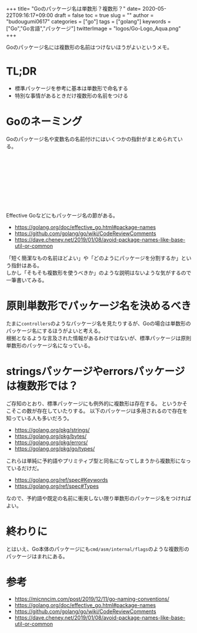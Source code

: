 +++
title= "Goのパッケージ名は単数形？複数形？"
date= 2020-05-22T09:16:17+09:00
draft = false
toc = true
slug = ""
author = "budougumi0617"
categories = ["go"]
tags = ["golang"]
keywords = ["Go","Go言語","パッケージ"]
twitterImage = "logos/Go-Logo_Aqua.png"
+++

Goのパッケージ名には複数形の名前はつけないほうがよいというメモ。

<!--more-->

# TL;DR
- 標準パッケージを参考に基本は単数形で命名する
- 特別な事情があるときだけ複数形の名前をつける

# Goのネーミング
Goのパッケージ名や変数名の名前付けにはいくつかの指針がまとめられている。

<div class="iframely-embed"><div class="iframely-responsive" style="height: 140px; padding-bottom: 0;"><a href="https://micnncim.com/post/2019/12/11/go-naming-conventions/" data-iframely-url="//cdn.iframe.ly/XeEUyQY?iframe=card-small"></a></div></div><script async src="//cdn.iframe.ly/embed.js" charset="utf-8"></script>

Effective Goなどにもパッケージ名の節がある。

- https://golang.org/doc/effective_go.html#package-names
- https://github.com/golang/go/wiki/CodeReviewComments
- https://dave.cheney.net/2019/01/08/avoid-package-names-like-base-util-or-common

「短く簡潔なもの名前ほどよい」や「どのようにパッケージを分割するか」という指針はある。  
しかし「そもそも複数形を使うべきか」のような説明はないような気がするので一筆書いてみる。

# 原則単数形でパッケージ名を決めるべき
たまに`controllers`のようなパッケージ名を見たりするが、Goの場合は単数形のパッケージ名にするほうがよいと考える。  
根拠となるような言及された情報があるわけではないが、標準パッケージは原則単数形のパッケージ名になっている。

# stringsパッケージやerrorsパッケージは複数形では？
ご存知のとおり、標準パッケージにも例外的に複数形は存在する。
というかそこそこの数が存在していたりする。
以下のパッケージは多用されるので存在を知っている人も多いだろう。

- https://golang.org/pkg/strings/
- https://golang.org/pkg/bytes/
- https://golang.org/pkg/errors/
- https://golang.org/pkg/go/types/

これらは単純に予約語やプリミティブ型と同名になってしまうから複数形になっているだけだ。  

- https://golang.org/ref/spec#Keywords
- https://golang.org/ref/spec#Types

なので、予約語や既定の名前に衝突しない限り単数形のパッケージ名をつければよい。

# 終わりに
とはいえ、Go本体のパッケージにも`cmd/asm/internal/flags`のような複数形のパッケージはまれにある。

# 参考
- https://micnncim.com/post/2019/12/11/go-naming-conventions/
- https://golang.org/doc/effective_go.html#package-names
- https://github.com/golang/go/wiki/CodeReviewComments
- https://dave.cheney.net/2019/01/08/avoid-package-names-like-base-util-or-common

